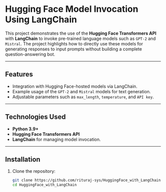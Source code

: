 # Hugging Face Model Invocation Using LangChain

This project demonstrates the use of the **Hugging Face Transformers API** with **LangChain** to invoke pre-trained language models such as `GPT-2` and `Mistral`. The project highlights how to directly use these models for generating responses to input prompts without building a complete question-answering bot.

---

## Features
- Integration with Hugging Face-hosted models via LangChain.
- Example usage of the `GPT-2` and `Mistral` models for text generation.
- Adjustable parameters such as `max_length`, `temperature`, and `API key`.

---

## Technologies Used
- **Python 3.9+**
- **Hugging Face Transformers API**
- **LangChain** for managing model invocation.

---

## Installation

1. Clone the repository:
   ```bash
   git clone https://github.com/rituraj-sys/HuggingFace_with_LangChain.git
   cd HuggingFace_with_LangChain

